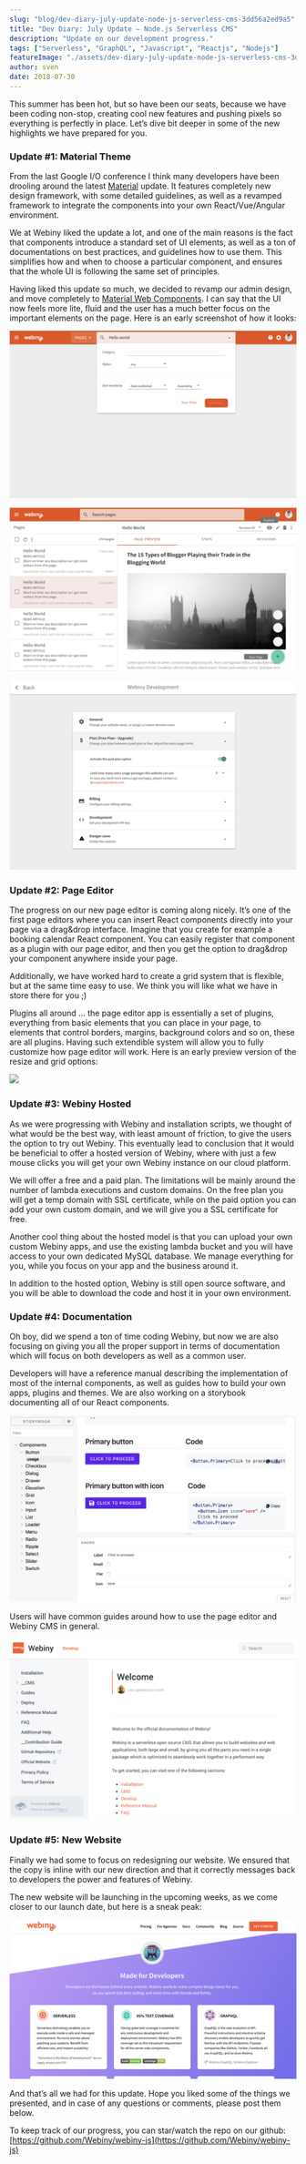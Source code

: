 ```yaml
---
slug: "blog/dev-diary-july-update-node-js-serverless-cms-3dd56a2ed9a5"
title: "Dev Diary: July Update — Node.js Serverless CMS"
description: "Update on our development progress."
tags: ["Serverless", "GraphQL", "Javascript", "Reactjs", "Nodejs"]
featureImage: "./assets/dev-diary-july-update-node-js-serverless-cms-3dd56a2ed9a5/max-3200-1nZgdD1rNXE4A_xSpTbZYgg.jpeg"
author: sven
date: 2018-07-30
---
```



This summer has been hot, but so have been our seats, because we have been coding non-stop, creating cool new features and pushing pixels so everything is perfectly in place. Let’s dive bit deeper in some of the new highlights we have prepared for you.

### Update #1: Material Theme

From the last Google I/O conference I think many developers have been drooling around the latest [Material](https://material.io/) update. It features completely new design framework, with some detailed guidelines, as well as a revamped framework to integrate the components into your own React/Vue/Angular environment.

We at Webiny liked the update a lot, and one of the main reasons is the fact that components introduce a standard set of UI elements, as well as a ton of documentations on best practices, and guidelines how to use them. This simplifies how and when to choose a particular component, and ensures that the whole UI is following the same set of principles.

Having liked this update so much, we decided to revamp our admin design, and move completely to [Material Web Components](https://material.io/develop/web/). I can say that the UI now feels more lite, fluid and the user has a much better focus on the important elements on the page. Here is an early screenshot of how it looks:

![](./assets/dev-diary-july-update-node-js-serverless-cms-3dd56a2ed9a5/max-4800-1I96q4tznfrWiifJ1BCzndA.png)

![](./assets/dev-diary-july-update-node-js-serverless-cms-3dd56a2ed9a5/max-4800-1ZSzRqgNqRKmDYrA6w7btSA.png)

![](./assets/dev-diary-july-update-node-js-serverless-cms-3dd56a2ed9a5/max-4800-198kPH_N3XoqExwKln3Lz1w.png)

### Update #2: Page Editor

The progress on our new page editor is coming along nicely. It’s one of the first page editors where you can insert React components directly into your page via a drag&drop interface. Imagine that you create for example a booking calendar React component. You can easily register that component as a plugin with our page editor, and then you get the option to drag&drop your component anywhere inside your page.

Additionally, we have worked hard to create a grid system that is flexible, but at the same time easy to use. We think you will like what we have in store there for you ;)

Plugins all around … the page editor app is essentially a set of plugins, everything from basic elements that you can place in your page, to elements that control borders, margins, background colors and so on, these are all plugins. Having such extendible system will allow you to fully customize how page editor will work. Here is an early preview version of the resize and grid options:

![](./assets/dev-diary-july-update-node-js-serverless-cms-3dd56a2ed9a5/max-2836-1iFq_4oEHGTQUCqIS4CwBzw.gif)

### Update #3: Webiny Hosted

As we were progressing with Webiny and installation scripts, we thought of what would be the best way, with least amount of friction, to give the users the option to try out Webiny. This eventually lead to conclusion that it would be beneficial to offer a hosted version of Webiny, where with just a few mouse clicks you will get your own Webiny instance on our cloud platform.

We will offer a free and a paid plan. The limitations will be mainly around the number of lambda executions and custom domains. On the free plan you will get a temp domain with SSL certificate, while on the paid option you can add your own custom domain, and we will give you a SSL certificate for free.

Another cool thing about the hosted model is that you can upload your own custom Webiny apps, and use the existing lambda bucket and you will have access to your own dedicated MySQL database. We manage everything for you, while you focus on your app and the business around it.

In addition to the hosted option, Webiny is still open source software, and you will be able to download the code and host it in your own environment.

### Update #4: Documentation

Oh boy, did we spend a ton of time coding Webiny, but now we are also focusing on giving you all the proper support in terms of documentation which will focus on both developers as well as a common user.

Developers will have a reference manual describing the implementation of most of the internal components, as well as guides how to build your own apps, plugins and themes. We are also working on a storybook documenting all of our React components.

![](./assets/dev-diary-july-update-node-js-serverless-cms-3dd56a2ed9a5/max-3756-195ilJrfdd8vaujnaShAhrQ.png)

Users will have common guides around how to use the page editor and Webiny CMS in general.

![](./assets/dev-diary-july-update-node-js-serverless-cms-3dd56a2ed9a5/max-4184-1ZlB6UCWcgEyOlCJiYHYkfQ.png)

### Update #5: New Website

Finally we had some to focus on redesigning our website. We ensured that the copy is inline with our new direction and that it correctly messages back to developers the power and features of Webiny.

The new website will be launching in the upcoming weeks, as we come closer to our launch date, but here is a sneak peak:

![](./assets/dev-diary-july-update-node-js-serverless-cms-3dd56a2ed9a5/max-5028-1bzCKq5WxUT35KmRHyHbsPg.png)

And that’s all we had for this update. Hope you liked some of the things we presented, and in case of any questions or comments, please post them below.

To keep track of our progress, you can star/watch the repo on our github: [https://github.com/Webiny/webiny-js](https://github.com/Webiny/webiny-js)